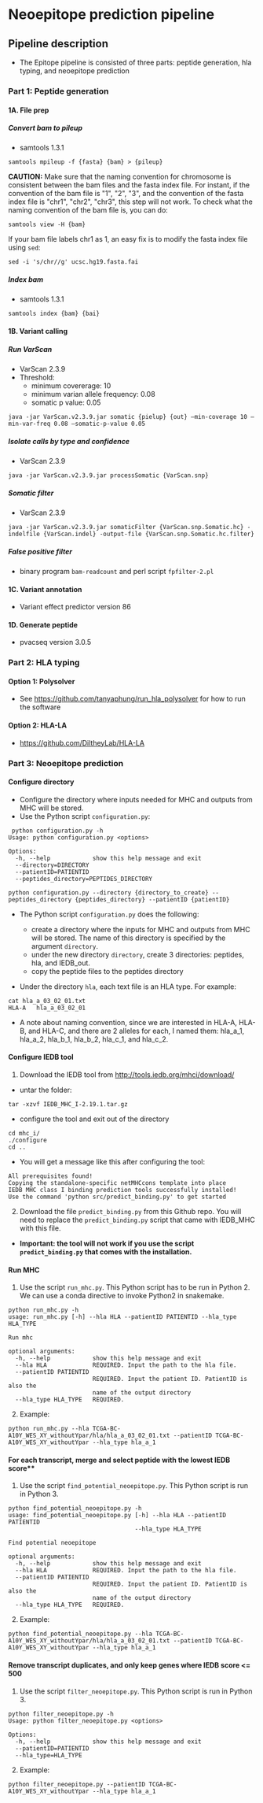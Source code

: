 # Neoepitope prediction pipeline

## Pipeline description
* The Epitope pipeline is consisted of three parts: peptide generation, hla typing, and neoepitope prediction
### Part 1: Peptide generation

#### 1A. File prep
##### Convert bam to pileup
* samtools 1.3.1

```
samtools mpileup -f {fasta} {bam} > {pileup}
```
**CAUTION:** Make sure that the naming convention for chromosome is consistent between the bam files and the fasta index file. For instant, if the convention of the bam file is "1", "2", "3", and the convention of the fasta index file is "chr1", "chr2", "chr3", this step will not work. 
To check what the naming convention of the bam file is, you can do:
```
samtools view -H {bam}
```
If your bam file labels chr1 as 1, an easy fix is to modify the fasta index file using `sed`:

```
sed -i 's/chr//g' ucsc.hg19.fasta.fai
```

##### Index bam
* samtools 1.3.1

```
samtools index {bam} {bai}
```

#### 1B. Variant calling
##### Run VarScan
* VarScan 2.3.9
* Threshold:
  - minimum covererage: 10
  - minimum varian allele frequency: 0.08
  - somatic p value: 0.05
```
java -jar VarScan.v2.3.9.jar somatic {pielup} {out} –min-coverage 10 –min-var-freq 0.08 –somatic-p-value 0.05
```

##### Isolate calls by type and confidence
* VarScan 2.3.9

```
java -jar VarScan.v2.3.9.jar processSomatic {VarScan.snp}
```

##### Somatic filter
* VarScan 2.3.9

```
java -jar VarScan.v2.3.9.jar somaticFilter {VarScan.snp.Somatic.hc} -indelfile {VarScan.indel} -output-file {VarScan.snp.Somatic.hc.filter}
```

##### False positive filter
* binary program `bam-readcount` and perl script `fpfilter-2.pl`

#### 1C. Variant annotation
* Variant effect predictor version 86

#### 1D. Generate peptide
* pvacseq version 3.0.5

### Part 2: HLA typing
#### Option 1: Polysolver
- See https://github.com/tanyaphung/run_hla_polysolver for how to run the software

#### Option 2: HLA-LA
- https://github.com/DiltheyLab/HLA-LA

### Part 3: Neoepitope prediction
#### Configure directory
- Configure the directory where inputs needed for MHC and outputs from MHC will be stored.
- Use the Python script `configuration.py`:
```
 python configuration.py -h
Usage: python configuration.py <options>

Options:
  -h, --help            show this help message and exit
  --directory=DIRECTORY
  --patientID=PATIENTID
  --peptides_directory=PEPTIDES_DIRECTORY
```

```
python configuration.py --directory {directory_to_create} --peptides_directory {peptides_directory} --patientID {patientID}
```
- The Python script `configuration.py` does the following:
  + create a directory where the inputs for MHC and outputs from MHC will be stored. The name of this directory is specified by the argument `directory`.
  + under the new directory `directory`, create 3 directories: peptides, hla, and IEDB_out. 
  + copy the peptide files to the peptides directory

- Under the directory `hla`, each text file is an HLA type. For example:
```
cat hla_a_03_02_01.txt
HLA-A   hla_a_03_02_01
```

- A note about naming convention, since we are interested in HLA-A, HLA-B, and HLA-C, and there are 2 alleles for each, I named them: hla_a_1, hla_a_2, hla_b_1, hla_b_2, hla_c_1, and hla_c_2. 

#### Configure IEDB tool
1. Download the IEDB tool from http://tools.iedb.org/mhci/download/
 - untar the folder:
 ```
 tar -xzvf IEDB_MHC_I-2.19.1.tar.gz
 ```
 - configure the tool and exit out of the directory 
 ```
 cd mhc_i/
 ./configure
 cd ..
 ```
 
 - You will get a message like this after configuring the tool:
 ```
 All prerequisites found!
Copying the standalone-specific netMHCcons template into place
IEDB MHC class I binding prediction tools successfully installed!
Use the command 'python src/predict_binding.py' to get started
 ```
 
2. Download the file `predict_binding.py` from this Github repo. You will need to replace the `predict_binding.py` script that came with IEDB_MHC with this file.  
- **Important: the tool will not work if you use the script `predict_binding.py` that comes with the installation.**

#### Run MHC
1. Use the script `run_mhc.py`. This Python script has to be run in Python 2. We can use a conda directive to invoke Python2 in snakemake.

```
python run_mhc.py -h
usage: run_mhc.py [-h] --hla HLA --patientID PATIENTID --hla_type HLA_TYPE

Run mhc

optional arguments:
  -h, --help            show this help message and exit
  --hla HLA             REQUIRED. Input the path to the hla file.
  --patientID PATIENTID
                        REQUIRED. Input the patient ID. PatientID is also the
                        name of the output directory
  --hla_type HLA_TYPE   REQUIRED.
```

2. Example:
```
python run_mhc.py --hla TCGA-BC-A10Y_WES_XY_withoutYpar/hla/hla_a_03_02_01.txt --patientID TCGA-BC-A10Y_WES_XY_withoutYpar --hla_type hla_a_1
```

#### For each transcript, merge and select peptide with the lowest IEDB score**
1. Use the script `find_potential_neoepitope.py`. This Python script is run in Python 3.
```
python find_potential_neoepitope.py -h
usage: find_potential_neoepitope.py [-h] --hla HLA --patientID PATIENTID
                                    --hla_type HLA_TYPE

Find potential neoepitope

optional arguments:
  -h, --help            show this help message and exit
  --hla HLA             REQUIRED. Input the path to the hla file.
  --patientID PATIENTID
                        REQUIRED. Input the patient ID. PatientID is also the
                        name of the output directory
  --hla_type HLA_TYPE   REQUIRED.
```

2. Example:
```
python find_potential_neoepitope.py --hla TCGA-BC-A10Y_WES_XY_withoutYpar/hla/hla_a_03_02_01.txt --patientID TCGA-BC-A10Y_WES_XY_withoutYpar --hla_type hla_a_1
```

#### Remove transcript duplicates, and only keep genes where IEDB score <= 500
1. Use the script `filter_neoepitope.py`. This Python script is run in Python 3. 
```
python filter_neoepitope.py -h
Usage: python filter_neoepitope.py <options>

Options:
  -h, --help            show this help message and exit
  --patientID=PATIENTID
  --hla_type=HLA_TYPE
```

2. Example:
```
python filter_neoepitope.py --patientID TCGA-BC-A10Y_WES_XY_withoutYpar --hla_type hla_a_1
```

